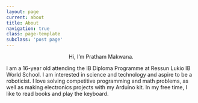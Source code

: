 ```yaml
---
layout: page
current: about
title: About
navigation: true
class: page-template
subclass: 'post page'
---
```


$$\text{Hi, I'm Pratham Makwana.}$$

I am a 16-year old attending the IB Diploma Programme at Ressun Lukio IB World School. I am interested in science and technology and aspire to be a roboticist. I love solving competitive programming and math problems, as well as making electronics projects with my Arduino kit. In my free time, I like to read books and play the keyboard.